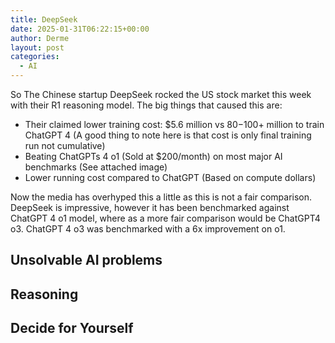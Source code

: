 ```yaml
---
title: DeepSeek
date: 2025-01-31T06:22:15+00:00
author: Derme
layout: post
categories:
  - AI
---
```


So The Chinese startup DeepSeek rocked the US stock market this week with their R1 reasoning model. The big things that caused this are:

- Their claimed lower training cost: $5.6 million vs $80-$100+ million to train ChatGPT 4 (A good thing to note here is that cost is only final training run not cumulative)
- Beating ChatGPTs 4 o1 (Sold at $200/month) on most major AI benchmarks (See attached image)
- Lower running cost compared to ChatGPT (Based on compute dollars)

Now the media has overhyped this a little as this is not a fair comparison. DeepSeek is impressive,  however it has been benchmarked against ChatGPT 4 o1 model, where as a more fair comparison would be ChatGPT4 o3. ChatGPT 4 o3 was benchmarked with a 6x improvement on o1.

## Unsolvable AI problems

## Reasoning

## Decide for Yourself

